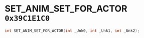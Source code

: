 # SET_ANIM_SET_FOR_ACTOR `0x39C1E1C0`

```cpp
int SET_ANIM_SET_FOR_ACTOR(int _Unk0, int _Unk1, int _Unk2);
```